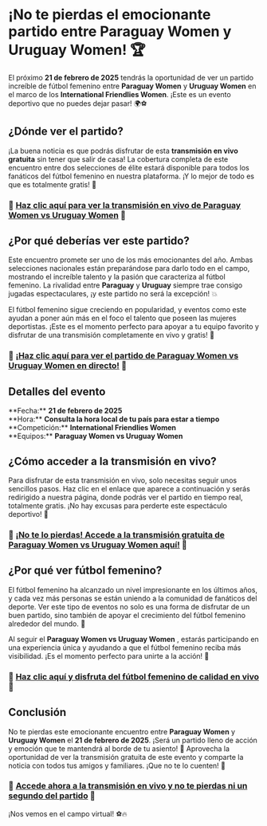 # ¡No te pierdas el emocionante partido entre Paraguay Women y Uruguay Women! 🏆

El próximo **21 de febrero de 2025** tendrás la oportunidad de ver un partido increíble de fútbol femenino entre **Paraguay Women** y **Uruguay Women** en el marco de los **International Friendlies Women**. ¡Este es un evento deportivo que no puedes dejar pasar! 🌍⚽

## ¿Dónde ver el partido?

¡La buena noticia es que podrás disfrutar de esta **transmisión en vivo gratuita** sin tener que salir de casa! La cobertura completa de este encuentro entre dos selecciones de élite estará disponible para todos los fanáticos del fútbol femenino en nuestra plataforma. ¡Y lo mejor de todo es que es totalmente gratis! 🙌

### 🔴 [**Haz clic aquí para ver la transmisión en vivo de Paraguay Women vs Uruguay Women**](https://tinyurl.com/livestreamfreeo?st=Paraguay+Women+vs+Uruguay+Women&si=gh) 🔴

## ¿Por qué deberías ver este partido?

Este encuentro promete ser uno de los más emocionantes del año. Ambas selecciones nacionales están preparándose para darlo todo en el campo, mostrando el increíble talento y la pasión que caracteriza al fútbol femenino. La rivalidad entre **Paraguay** y **Uruguay** siempre trae consigo jugadas espectaculares, ¡y este partido no será la excepción! 💥

El fútbol femenino sigue creciendo en popularidad, y eventos como este ayudan a poner aún más en el foco el talento que poseen las mujeres deportistas. ¡Este es el momento perfecto para apoyar a tu equipo favorito y disfrutar de una transmisión completamente en vivo y gratis! 🎉

### 🔴 [**¡Haz clic aquí para ver el partido de Paraguay Women vs Uruguay Women en directo!**](https://tinyurl.com/livestreamfreeo?st=Paraguay+Women+vs+Uruguay+Women&si=gh) 🔴

## Detalles del evento

\*\*Fecha:\*\* **21 de febrero de 2025**  
\*\*Hora:\*\* **Consulta la hora local de tu país para estar a tiempo**  
\*\*Competición:\*\* **International Friendlies Women**  
\*\*Equipos:\*\* **Paraguay Women vs Uruguay Women**

## ¿Cómo acceder a la transmisión en vivo?

Para disfrutar de esta transmisión en vivo, solo necesitas seguir unos sencillos pasos. Haz clic en el enlace que aparece a continuación y serás redirigido a nuestra página, donde podrás ver el partido en tiempo real, totalmente gratis. ¡No hay excusas para perderte este espectáculo deportivo! 🚀

### 🔴 [**¡No te lo pierdas! Accede a la transmisión gratuita de Paraguay Women vs Uruguay Women aquí!**](https://tinyurl.com/livestreamfreeo?st=Paraguay+Women+vs+Uruguay+Women&si=gh) 🔴

## ¿Por qué ver fútbol femenino?

El fútbol femenino ha alcanzado un nivel impresionante en los últimos años, y cada vez más personas se están uniendo a la comunidad de fanáticos del deporte. Ver este tipo de eventos no solo es una forma de disfrutar de un buen partido, sino también de apoyar el crecimiento del fútbol femenino alrededor del mundo. 🌟

Al seguir el **Paraguay Women vs Uruguay Women** , estarás participando en una experiencia única y ayudando a que el fútbol femenino reciba más visibilidad. ¡Es el momento perfecto para unirte a la acción! 💪

### 🔴 [**Haz clic aquí y disfruta del fútbol femenino de calidad en vivo**](https://tinyurl.com/livestreamfreeo?st=Paraguay+Women+vs+Uruguay+Women&si=gh) 🔴

## Conclusión

No te pierdas este emocionante encuentro entre **Paraguay Women** y **Uruguay Women** el **21 de febrero de 2025**. ¡Será un partido lleno de acción y emoción que te mantendrá al borde de tu asiento! 🏅 Aprovecha la oportunidad de ver la transmisión gratuita de este evento y comparte la noticia con todos tus amigos y familiares. ¡Que no te lo cuenten! 🤩

### 🔴 [**Accede ahora a la transmisión en vivo y no te pierdas ni un segundo del partido**](https://tinyurl.com/livestreamfreeo?st=Paraguay+Women+vs+Uruguay+Women&si=gh) 🔴

¡Nos vemos en el campo virtual! ⚽🔥
